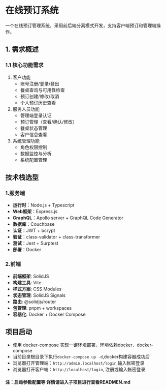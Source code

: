 # 在线预订系统

一个在线预订管理系统，采用前后端分离模式开发，支持客户端预订和管理端操作。

## 1. 需求概述
### 1.1 核心功能需求
1. 客户功能
    - 账号注册/登录/登出
    - 餐桌查询与可用性检查
    - 预订创建/修改/取消
    - 个人预订历史查看
2. 服务人员功能
    - 管理端登录认证
    - 预订管理（查看/确认/修改）
    - 餐桌状态管理
    - 客户信息查看
3. 系统管理功能
    - 角色权限控制
    - 数据监控与分析
    - 系统配置管理

## 技术栈选型
### 1.服务端

- **运行时**：Node.js + Typescript
- **Web框架**：Express.js
- **GraphQL**：Apollo server + GraphQL Code Generator
- **数据库**：Couchbase
- **认证**：JWT + bcrypt
- **验证**：class-validator + class-transformer
- **测试**：Jest + Surptest
- **部署**：Docker

### 2.前端

- **前端框架**: SolidJS
- **构建工具**: Vite
- **样式方案**: CSS Modules
- **状态管理**: SolidJS Signals
- **路由**: @solidjs/router
- **包管理**: pnpm + workspaces
- **容器化**: Docker + Docker Compose

## 项目启动
- 使用 docker-compose 实现一键环境部署，环境依赖docker，docker-compose
- 当前目录根目录下执行`docker-compose up -d`,docker构建容器成功后
- 浏览器打开管理端：`http://admin.localhost/login`,输入帐密登录
- 浏览器打开客户端：`http://localhost/login`, 注册或输入帐密登录


#### 注：启动参数配置等 详情请进入子项目进行查看READMEN.md